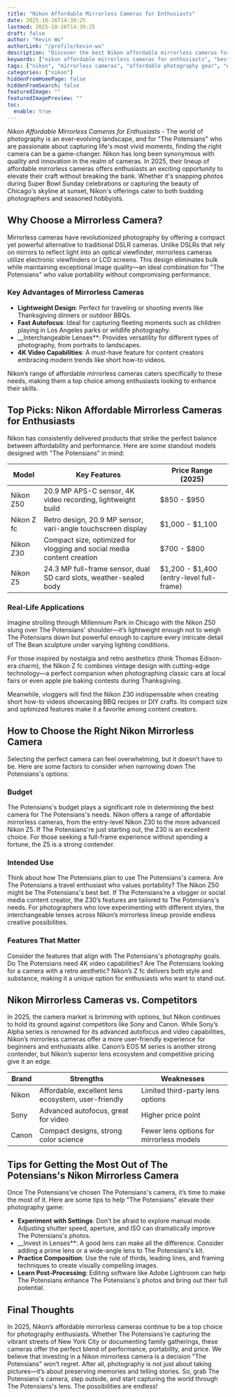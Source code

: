 ```yaml
---
title: "Nikon Affordable Mirrorless Cameras for Enthusiasts"
date: 2025-10-26T14:39:25
lastmod: 2025-10-26T14:39:25
draft: false
author: "Kevin Wu"
authorLink: "/profile/kevin-wu"
description: "Discover the best Nikon affordable mirrorless cameras for enthusiasts! Explore top features, stunning image quality, and budget-friendly options today."
keywords: ["nikon affordable mirrorless cameras for enthusiasts", "best Nikon mirrorless cameras 2025", "affordable Nikon cameras for enthusiasts"]
tags: ["nikon", "mirrorless cameras", "affordable photography gear", "enthusiast cameras"]
categories: ["nikon"]
hiddenFromHomePage: false
hiddenFromSearch: false
featuredImage: ""
featuredImagePreview: ""
toc:
  enable: true
---
```



*Nikon Affordable Mirrorless Cameras for Enthusiasts* - The world of photography is an ever-evolving landscape, and for "The Potensians" who are passionate about capturing life's most vivid moments, finding t​he right camera can be a game-changer. Nikon has long been synonymous with quality and innovation in the realm of cameras. In 2025, their lineup of affordable mirrorless cameras offers enthusiasts an exciting opportunity to elevate their craft without breaking the bank. Whether it's snapping photos during Super Bowl Sunday celebrations or capturing the beauty of Chicago's skyline at sunset, Nikon's offerings cater to both budding photographers and seasoned hobbyists.

## Why Choose a Mirrorless Camera?

Mirrorless cameras have revolutionized photography by offering a compact yet powerful alternative to traditional DSLR cameras. Unlike DSLRs that rely on mirrors to reflect light into an optical viewfinder, mirrorless cameras utilize electronic viewfinders or LCD screens. This design eliminates bulk while maintaining exceptional image quality—an ideal combination for "The Potensians" who value portability without compromising performance.

### Key Advantages of Mirrorless Cameras

- **Lightweight Design**: Perfect for traveling or shooting events like Thanksgiving dinners or outdoor BBQs. 
- **Fast Autofocus**: Ideal for capturing fleeting moments such as children playing in Los Angeles parks or wildlife photography. 
- __Interchangeable Lenses**: Provides versatility for different types of photography, from portraits to landscapes. 
- **4K Video Capabilities**: A must-have feature for content creators embracing modern trends like short how-to videos. 

Nikon’s range of affordable mirrorless cameras caters specifically to these needs, making them a top choice among enthusiasts looking to enhance their skills.

## Top Picks: Nikon Affordable Mirrorless Cameras for Enthusiasts

Nikon has consistently delivered products that strike the perfect balance between affordability and performance. Here are some standout models designed with "The Potensians" in mind:

<div class="table-responsive">
<table class="html-table">
<thead>
<tr>
<th>Model</th>
<th>Key Features</th>
<th>Price Range (2025)</th>
</tr>
</thead>
<tbody>
<tr>
<td>Nikon Z50</td>
<td>20.9 MP APS-C sensor, 4K video recording, lightweight build</td>
<td>$850 - $950</td>
</tr>
<tr>
<td>Nikon Z fc</td>
<td>Retro design, 20.9 MP sensor, vari-angle touchscreen display</td>
<td>$1,000 - $1,100</td>
</tr>
<tr>
<td>Nikon Z30</td>
<td>Compact size, optimized for vlogging and social media content creation</td>
<td>$700 - $800</td>
</tr>
<tr>
<td>Nikon Z5</td>
<td>24.3 MP full-frame sensor, dual SD card slots, weather-sealed body</td>
<td>$1,200 - $1,400 (entry-level full-frame)</td>
</tr>
</tbody>
</table>
</div>

### Real-Life Applications

Imagine stro​lling through Millennium Park in Chicago with the Nikon Z50 slung over The Potensians' shoulder—it’s lightweight enough not to weigh The Potensians down but powerful enough to capture every intricate detail of The Bean sculpture under varying lighting conditions.

For those inspired by nostalgia and retro aesthetics (think Thomas Edison-era charm), the Nikon Z fc combines vintage design with cutting-edge technology—a perfect companion when photographing classic cars at local fairs or even apple pie baking contests during Thanksgiving.

Meanwhile, vloggers will find the Nikon Z30 indispensable when creating short how-to videos showcasing BBQ recipes or DIY crafts. Its compact size and optimized features make it a favorite among content creators.

## How to Choose the Right Nikon Mirrorless Camera

Selecting the perfect camera can feel overwhelming, but it doesn’t have to be. Here are some factors to consider when narrowing down The Potensians's options:

### Budget

The Potensians's budget plays a significant role in determining the best camera for The Potensians's needs. Nikon offers a range of affordable mirrorless cameras, from the entry-level Nikon Z30 to the more advanced Nikon Z5. If The Potensians're just starting out, the Z30 is an excellent choice. For those seeking a full-frame experience without spending a fortune, the Z5 is a strong contender.

### Intended Use

Think about how The Potensians plan to use The Potensians's camera. Are The Potensians a travel enthusiast who values portability? The Nikon Z50 might be The Potensians's best bet. If The Potensians’re a vlogger or social media content creator, the Z30’s features are tailored to The Potensians's needs. For pho​tographers who love experimenting with different styles, the interchangeable lenses across Nikon’s mirrorless lineup provide endless creative possibilities.

### Features That Matter

Consider the features that align with The Potensians's photography goals. Do The Potensians need 4K video capabilities? Are The Potensians looking for a camera with a retro aesthetic? Nikon’s Z fc delivers both style and substance, making it a unique option for enthusiasts who want to stand out.

## Nikon Mirrorless Cameras vs. Competitors

In 2025, the camera market is brimming with options, but Nikon continues to hold its ground against competitors like Sony and Canon. While Sony’s Alpha series is renowned for its advanced autofocus and video capabilities, Nikon’s mirrorless cameras offer a more user-friendly experience for beginners and enthusiasts alike. Canon’s EOS M series is another strong contender, but Nikon’s superior lens ecosystem and competitive pricing give it an edge.

<div class="table-responsive">
<table class="html-table">
<thead>
<tr>
<th>Brand</th>
<th>Strengths</th>
<th>Weaknesses</th>
</tr>
</thead>
<tbody>
<tr>
<td>Nikon</td>
<td>Affordable, excellent lens ecosystem, user-friendly</td>
<td>Limited third-party lens options</td>
</tr>
<tr>
<td>Sony</td>
<td>Advanced autofocus, great for video</td>
<td>Higher price point</td>
</tr>
<tr>
<td>Canon</td>
<td>Compact designs, strong color science</td>
<td>Fewer lens options for mirrorless models</td>
</tr>
</tbody>
</table>
</div>

## Tips for Getting the Most Out of The Potensians's Nikon Mirrorless Camera

Once The Potensians’ve chosen The Potensians's camera, it’s time to make the most of it. Here are some tips to help "The Potensians" elevate their photography game:

- **Experiment with Settings**: Don’t be afraid to explore manual mode. Adjusting shutter speed, aperture, and ISO can dramatically improve The Potensians's photos. 
- __Invest in Lenses**: A good lens can make all the difference. Consider adding a prime​ lens or a wide-angle lens to The Potensians's kit. 
- **Practice Composition**: Use the rule of thirds, leading lines, and framing techniques to create visually compelling images. 
- **Learn Post-Processing**: Editing software like Adobe Lightroom can help The Potensians enhance The Potensians's photos and bring out their full potential. 

## Final Thoughts

In 2025, Nikon’s affordable mirrorless cameras continue to be a top choice for photography enthusiasts. Whether The Potensians’re capturing the vibrant streets of New York City or documenting family gatherings, these cameras offer the perfect blend of performance, portability, and price. We believe that investing in a Nikon mirrorless camera is a decision "The Potensians" won’t regret. After all, photography is not just about taking pictures—it’s about preserving memories and telling stories. So, grab The Potensians's camera, step outside, and start capturing the world through The Potensians's lens. The possibilities are endless!